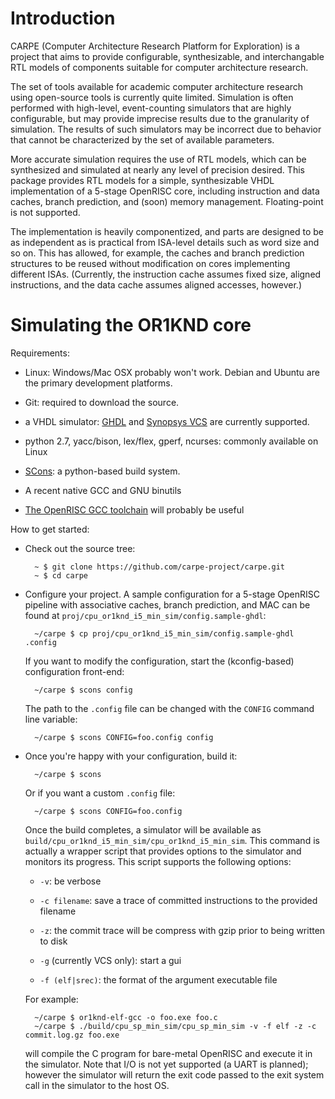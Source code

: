 Introduction
============

CARPE (Computer Architecture Research Platform for Exploration) is a
project that aims to provide configurable, synthesizable, and
interchangable RTL models of components suitable for computer
architecture research.

The set of tools available for academic computer architecture research
using open-source tools is currently quite limited.  Simulation is
often performed with high-level, event-counting simulators that are
highly configurable, but may provide imprecise results due to the
granularity of simulation.  The results of such simulators may be
incorrect due to behavior that cannot be characterized by the set of
available parameters.

More accurate simulation requires the use of RTL models, which can be
synthesized and simulated at nearly any level of precision desired.
This package provides RTL models for a simple, synthesizable VHDL
implementation of a 5-stage OpenRISC core, including instruction and
data caches, branch prediction, and (soon) memory management.
Floating-point is not supported.

The implementation is heavily componentized, and parts are designed to
be as independent as is practical from ISA-level details such as word
size and so on.  This has allowed, for example, the caches and branch
prediction structures to be reused without modification on cores
implementing different ISAs.  (Currently, the instruction cache
assumes fixed size, aligned instructions, and the data cache assumes
aligned accesses, however.)


Simulating the OR1KND core
==========================

Requirements:

* Linux: Windows/Mac OSX probably won't work.  Debian and Ubuntu are
  the primary development platforms.

* Git: required to download the source.

* a VHDL simulator: [GHDL](http://ghdl-updates.sourceforge.net/) and
  [Synopsys VCS](http://synopsys.com/) are currently supported.

* python 2.7, yacc/bison, lex/flex, gperf, ncurses: commonly available
  on Linux

* [SCons](http://www.scons.org/): a python-based build system.

* A recent native GCC and GNU binutils

* [The OpenRISC GCC toolchain](http://opencores.org/or1k/OpenRISC_GNU_tool_chain)
  will probably be useful

How to get started:

* Check out the source tree:

        ~ $ git clone https://github.com/carpe-project/carpe.git
        ~ $ cd carpe

* Configure your project.  A sample configuration for a 5-stage
  OpenRISC pipeline with associative caches, branch prediction, and
  MAC can be found at `proj/cpu_or1knd_i5_min_sim/config.sample-ghdl`:

        ~/carpe $ cp proj/cpu_or1knd_i5_min_sim/config.sample-ghdl .config

  If you want to modify the configuration, start the (kconfig-based)
  configuration front-end:
  
        ~/carpe $ scons config

  The path to the `.config` file can be changed with the `CONFIG`
  command line variable:

        ~/carpe $ scons CONFIG=foo.config config

* Once you're happy with your configuration, build it:

        ~/carpe $ scons

  Or if you want a custom `.config` file:
    
        ~/carpe $ scons CONFIG=foo.config

  Once the build completes, a simulator will be available as
  `build/cpu_or1knd_i5_min_sim/cpu_or1knd_i5_min_sim`.  This command
  is actually a wrapper script that provides options to the simulator
  and monitors its progress.  This script supports the following
  options:

  * `-v`: be verbose

  * `-c filename`: save a trace of committed instructions to the
    provided filename

  * `-z`: the commit trace will be compress with gzip prior to being
    written to disk

  * `-g` (currently VCS only): start a gui

  * `-f (elf|srec)`: the format of the argument executable file

  For example:

        ~/carpe $ or1knd-elf-gcc -o foo.exe foo.c
        ~/carpe $ ./build/cpu_sp_min_sim/cpu_sp_min_sim -v -f elf -z -c commit.log.gz foo.exe

  will compile the C program for bare-metal OpenRISC and execute it in
  the simulator.  Note that I/O is not yet supported (a UART is
  planned); however the simulator will return the exit code passed to
  the exit system call in the simulator to the host OS.

